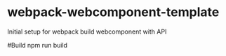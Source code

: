 # webpack-webcomponent-template
Initial setup for webpack build webcomponent with API

#Build
npm run build

